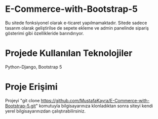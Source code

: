 # E-Commerce-with-Bootstrap-5
Bu sitede fonksiyonel olarak e-ticaret yapılmamaktadır. Sitede sadece tasarım olarak geliştirilse de sepete ekleme ve admin panelinde sipariş gösterimi gibi özellikleride barındırıyor.

# Projede Kullanılan Teknolojiler

Python-Django,
Bootstrap 5

# Proje Erişimi
Projeyi "git clone https://github.com/MustafaKayra/E-Commerce-with-Bootstrap-5.git" komutuyla bilgisayarınıza klonladıktan sonra siteyi kendi yerel bilgisayarınızdan çalıştırabilirsiniz.
